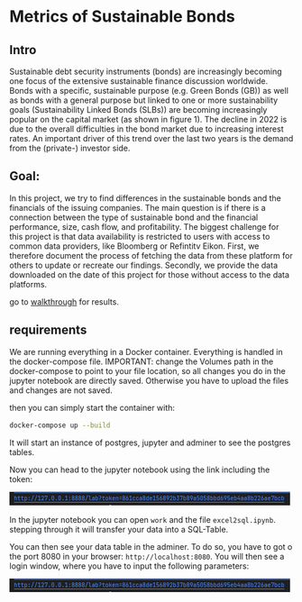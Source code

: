 # Metrics of Sustainable Bonds
## Intro
Sustainable debt security instruments (bonds) are increasingly becoming one focus of the extensive sustainable finance discussion worldwide. Bonds with a specific, sustainable purpose (e.g. Green Bonds (GB)) as well as bonds with a general purpose but linked to one or more sustainability goals (Sustainability Linked Bonds (SLBs)) are becoming increasingly popular on the capital market (as shown in figure 1). The decline in 2022 is due to the overall difficulties in the bond market due to increasing interest rates. An important driver of this trend over the last two years is the demand from the (private-) investor side.

## Goal:
In this project, we try to find differences in the sustainable bonds and the financials of the issuing companies. The main question is if there is a connection between the type of sustainable bond and the financial performance, size, cash flow, and profitability. The biggest challenge for this project is that data availability is restricted to users with access to common data providers, like Bloomberg or Refintitv Eikon. First, we therefore document the process of fetching the data from these platform for others to update or recreate our findings. Secondly, we provide the data downloaded on the date of this project for those without access to the data platforms.

go to [walkthrough](./Data/green_metrics_sustainable_bonds.ipynb) for results.

## requirements

We are running everything in a Docker container. Everything is handled in the docker-compose file. 
IMPORTANT: change the Volumes path in the docker-compose to point to your file location, so all changes you do in the jupyter notebook are directly saved. Otherwise you have to upload the files and changes are not saved.

then you can simply start the container with:
```bash
docker-compose up --build
```
It will start an instance of postgres, jupyter and adminer to see the postgres tables.

Now you can head to the jupyter notebook using the link including the token:

![jupyter link](README_images/jupyter_link.PNG "jupyter link")

In the jupyter notebook you can open `work` and the file `excel2sql.ipynb`. stepping through it will transfer your data into a SQL-Table. 

You can then see your data table in the adminer. To do so, you have to got o the port 8080 in your browser: `http://localhost:8080`. You will then see a login window, where you have to input the following parameters:

![jupyter link](README_images/jupyter_link.PNG "jupyter link")
